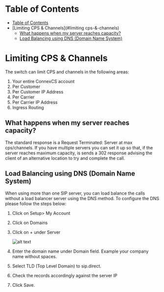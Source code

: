 # Table of Contents

* [Table of Contents](#table-of-contents)
* [Limiting CPS & Channels](#limiting cps-&-channels)
    * [What happens when my server reaches capacity?](#what-happens-when-my-server-reaches-capacity)
    * [Load Balancing using DNS (Domain Name System)](#load-balancing-using-dns-domain-name-system)


# Limiting CPS & Channels

The switch can limit CPS and channels in the following areas:

 1. Your entire ConnexCS account
 2. Per Customer
 3. Per Customer IP Address
 4. Per Carrier
 5. Per Carrier IP Address
 6. Ingress Routing

 
## What happens when my server reaches capacity?

The standard response is a Request Terminated: Server at max cps/channels. If you have multiple servers you can set it up so that,
if the server reaches maximum capacity, is sends a 302 response advising the client of an alternative location to try and complete the call.

## Load Balancing using DNS (Domain Name System)

When using more than one SIP server, you can load balance the calls without a load balancer server using the DNS method. To configure the DNS please follow the steps below:

1. Click on Setup> My Account
2. Click  on Domains
3. Click on + under Server

   ![alt text][load-balance]

4. Enter the domain name under Domain field. Example your company name without spaces.
5. Select TLD (Top Level Domain) to sip.direct.
6. Check the records accordingly against the server IP
7. Click Save.

[load-balance]: https://raw.githubusercontent.com/digipigeon/connexcs-user-docs/master/new-images/218.png "load-balance"
